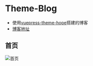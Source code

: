 # Theme-Blog
- 使用[vuepress-theme-hope](https://theme-hope.vuejs.press/zh/)搭建的博客
- [博客地址](https://guo123.top/)
## 首页
![首页](https://guo123.top/api/image/file/blogBG.png)

